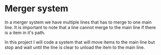 # Merger system

In a merger system we have multiple lines that has to merge to one main line. It
is important to note that a line cannot merge to the main line if there is a item
in it's path.

In this project I will code a system that will move items to the main line but
stop and wait until the line is clear to unload the item to the main line.